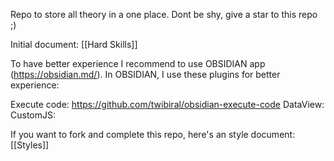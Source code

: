 Repo to store all theory in a one place. Dont be shy, give a star to this repo ;)

Initial document: [[Hard Skills]]

To have better experience I recommend to use OBSIDIAN app (https://obsidian.md/).
In OBSIDIAN, I use these plugins for better experience:

Execute code: https://github.com/twibiral/obsidian-execute-code
DataView: 
CustomJS:

If you want to fork and complete this repo, here's an style document: [[Styles]]




